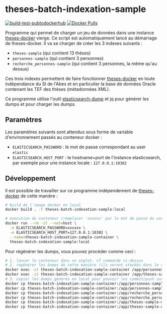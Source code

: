 # theses-batch-indexation-sample

[![build-test-pubtodockerhub](https://github.com/abes-esr/theses-batch-indexation-sample/actions/workflows/build-test-pubtodockerhub.yml/badge.svg)](https://github.com/abes-esr/theses-batch-indexation-sample/actions/workflows/build-test-pubtodockerhub.yml) [![Docker Pulls](https://img.shields.io/docker/pulls/abesesr/theses.svg)](https://hub.docker.com/r/abesesr/theses/)

Programme qui permet de charger un jeu de données dans une instance [theses-docker](https://github.com/abes-esr/theses-docker) vierge.
Ce script est automatiquement lancé au démarrage de theses-docker. Il va se charger de créer les 3 indexes suivants :
- `theses-sample` (qui contient 13 thèses)
- `personnes-sample` (qui contient 3 personnes)
- `recherche_personnes-sample` (qui contient 3 personnes, la même qu'au dessus)

Ces trois indexes permettent de faire fonctionner [theses-docker](https://github.com/abes-esr/theses-docker) en toute indépendance du SI de l'Abes et en particulier la base de données Oracle contenant les TEF des thèses (métadonnées XML).

Ce programme utilise l'outil [elasticsearch-dump](https://github.com/elasticsearch-dump/elasticsearch-dump) et jq pour générer les dumps et pour charger les dumps.

## Paramètres

Les paramètres suivants sont attendus sous forme de variable d'environnement passés au conteneur docker :
- `ELASTICSEARCH_PASSWORD` : le mot de passe correspondant au user `elastic`
- `ELASTICSEARCH_HOST_PORT` : le hostname+port de l'instance elasticsearch, par exemple pour une instance locale : `127.0.0.1:10302` 

## Développement

Il est possible de travailler sur ce programme indépendement de [theses-docker](https://github.com/abes-esr/theses-docker) de cette manière :
```bash
# build de l'image docker en local
docker build . -t theses-batch-indexation-sample:local

# execution du conteneur (remplacer 'xxxxxx' par le mot de passe du user 'elastic')
docker run --rm -it --net=host \
  -e ELASTICSEARCH_PASSWORD=xxxxxx \
  -e ELASTICSEARCH_HOST_PORT=127.0.0.1:10302 \
  --name=theses-batch-indexation-sample-container \
  theses-batch-indexation-sample:local
```

Pour régénérer les dumps, vous pouvez procéder comme ceci :
```bash
# 1. lancer le conteneur dans un onglet, cf commande ci-dessus
# 2. regénérer les dumps de cette manière (ils seront stockés dans le conteneur)
docker exec -it theses-batch-indexation-sample-container /app/personnes-sample-dump.sh
docker exec -it theses-batch-indexation-sample-container /app/theses-sample-dump.sh
# 3. copier les dumps générés en local pour pouvoir les commit/push sur git si souhaité
docker cp theses-batch-indexation-sample-container:/app/personnes-sample-data.json ./personnes-sample-data.json
docker cp theses-batch-indexation-sample-container:/app/personnes-sample-mapping.json ./personnes-sample-mapping.json
docker cp theses-batch-indexation-sample-container:/app/recherche_personnes-sample-data.json ./recherche_personnes-sample-data.json
docker cp theses-batch-indexation-sample-container:/app/recherche_personnes-sample-mapping.json ./recherche_personnes-sample-mapping.json
docker cp theses-batch-indexation-sample-container:/app/theses-sample-mapping.json ./theses-sample-mapping.json
docker cp theses-batch-indexation-sample-container:/app/theses-sample-data.json ./theses-sample-data.json
```
